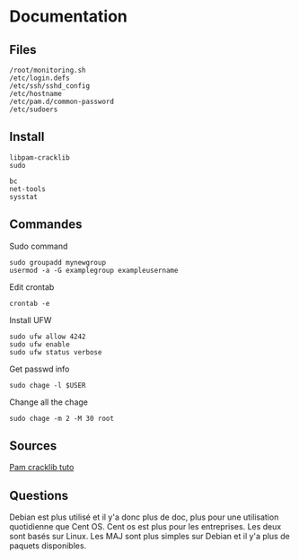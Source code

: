 # Documentation

## Files

```
/root/monitoring.sh
/etc/login.defs
/etc/ssh/sshd_config
/etc/hostname
/etc/pam.d/common-password
/etc/sudoers
```

## Install
```
libpam-cracklib
sudo

bc
net-tools
sysstat
```

## Commandes

Sudo command
```
sudo groupadd mynewgroup
usermod -a -G examplegroup exampleusername
```

Edit crontab
```
crontab -e
```

Install UFW
```
sudo ufw allow 4242
sudo ufw enable
sudo ufw status verbose
```

Get passwd info
```
sudo chage -l $USER 
```

Change all the chage
```
sudo chage -m 2 -M 30 root
```

## Sources 

[Pam cracklib tuto](https://ostechnix.com/force-users-use-strong-passwords-debian-ubuntu/)

## Questions

Debian est plus utilisé et il y'a donc plus de doc, plus pour une utilisation quotidienne que Cent OS.
Cent os est plus pour les entreprises. Les deux sont basés sur Linux.
Les MAJ sont plus simples sur Debian et il y'a plus de paquets disponibles. 





